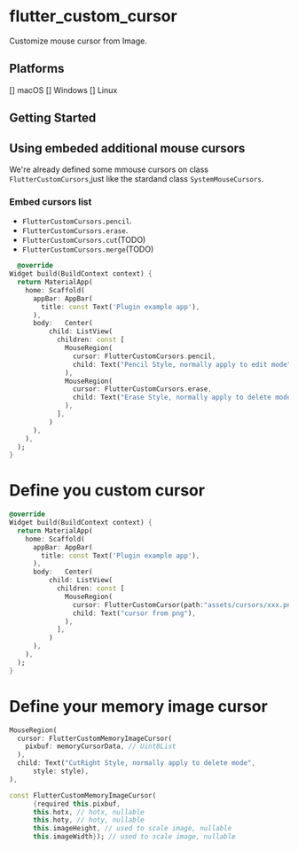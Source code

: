 # flutter_custom_cursor

Customize mouse cursor from Image.

## Platforms

[] macOS
[] Windows
[] Linux

## Getting Started

## Using embeded additional mouse cursors
We're already defined some mmouse cursors on class `FlutterCustomCursors`,just like the stardand class
`SystemMouseCursors`.

### Embed cursors list

* `FlutterCustomCursors.pencil`.
* `FlutterCustomCursors.erase`.
* `FlutterCustomCursors.cut`(TODO)
* `FlutterCustomCursors.merge`(TODO)

```dart
  @override
Widget build(BuildContext context) {
  return MaterialApp(
    home: Scaffold(
      appBar: AppBar(
        title: const Text('Plugin example app'),
      ),
      body:   Center(
          child: ListView(
            children: const [
              MouseRegion(
                cursor: FlutterCustomCursors.pencil,
                child: Text("Pencil Style, normally apply to edit mode"),
              ),
              MouseRegion(
                cursor: FlutterCustomCursors.erase,
                child: Text("Erase Style, normally apply to delete mode"),
              ),
            ],
          )
      ),
    ),
  );
}
```

# Define you custom cursor

```dart
@override
Widget build(BuildContext context) {
  return MaterialApp(
    home: Scaffold(
      appBar: AppBar(
        title: const Text('Plugin example app'),
      ),
      body:   Center(
          child: ListView(
            children: const [
              MouseRegion(
                cursor: FlutterCustomCursor(path:"assets/cursors/xxx.png"),
                child: Text("cursor from png"),
              ),
            ],
          )
      ),
    ),
  );
}
```

# Define your memory image cursor

```dart
MouseRegion(
  cursor: FlutterCustomMemoryImageCursor(
    pixbuf: memoryCursorData, // Uint8List
  ),
  child: Text("CutRight Style, normally apply to delete mode",
      style: style),
),
```

```dart
const FlutterCustomMemoryImageCursor(
      {required this.pixbuf,
      this.hotx, // hotx, nullable
      this.hoty, // hoty, nullable
      this.imageHeight, // used to scale image, nullable 
      this.imageWidth}); // used to scale image, nullable
```


